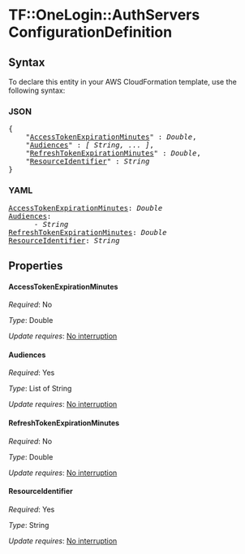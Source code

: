 # TF::OneLogin::AuthServers ConfigurationDefinition

## Syntax

To declare this entity in your AWS CloudFormation template, use the following syntax:

### JSON

<pre>
{
    "<a href="#accesstokenexpirationminutes" title="AccessTokenExpirationMinutes">AccessTokenExpirationMinutes</a>" : <i>Double</i>,
    "<a href="#audiences" title="Audiences">Audiences</a>" : <i>[ String, ... ]</i>,
    "<a href="#refreshtokenexpirationminutes" title="RefreshTokenExpirationMinutes">RefreshTokenExpirationMinutes</a>" : <i>Double</i>,
    "<a href="#resourceidentifier" title="ResourceIdentifier">ResourceIdentifier</a>" : <i>String</i>
}
</pre>

### YAML

<pre>
<a href="#accesstokenexpirationminutes" title="AccessTokenExpirationMinutes">AccessTokenExpirationMinutes</a>: <i>Double</i>
<a href="#audiences" title="Audiences">Audiences</a>: <i>
      - String</i>
<a href="#refreshtokenexpirationminutes" title="RefreshTokenExpirationMinutes">RefreshTokenExpirationMinutes</a>: <i>Double</i>
<a href="#resourceidentifier" title="ResourceIdentifier">ResourceIdentifier</a>: <i>String</i>
</pre>

## Properties

#### AccessTokenExpirationMinutes

_Required_: No

_Type_: Double

_Update requires_: [No interruption](https://docs.aws.amazon.com/AWSCloudFormation/latest/UserGuide/using-cfn-updating-stacks-update-behaviors.html#update-no-interrupt)

#### Audiences

_Required_: Yes

_Type_: List of String

_Update requires_: [No interruption](https://docs.aws.amazon.com/AWSCloudFormation/latest/UserGuide/using-cfn-updating-stacks-update-behaviors.html#update-no-interrupt)

#### RefreshTokenExpirationMinutes

_Required_: No

_Type_: Double

_Update requires_: [No interruption](https://docs.aws.amazon.com/AWSCloudFormation/latest/UserGuide/using-cfn-updating-stacks-update-behaviors.html#update-no-interrupt)

#### ResourceIdentifier

_Required_: Yes

_Type_: String

_Update requires_: [No interruption](https://docs.aws.amazon.com/AWSCloudFormation/latest/UserGuide/using-cfn-updating-stacks-update-behaviors.html#update-no-interrupt)

